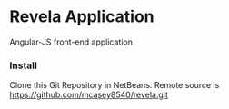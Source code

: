 Revela Application
======

Angular-JS front-end application 

### Install

Clone this Git Repository in NetBeans. Remote source is https://github.com/mcasey8540/revela.git
